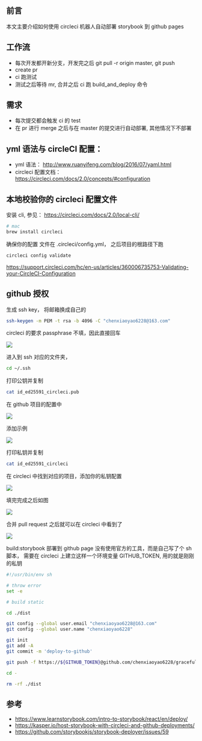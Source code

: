 ## 前言

本文主要介绍如何使用 circleci 机器人自动部署 storybook 到 github pages

## 工作流

- 每次开发都开新分支，开发完之后 git pull -r origin master, git push
- create pr
- ci 跑测试
- 测试之后等待 mr, 合并之后 ci 跑 build_and_deploy 命令

## 需求

- 每次提交都会触发 ci 的 test
- 在 pr 进行 merge 之后与在 master 的提交进行自动部署, 其他情况下不部署

## yml 语法与 circleCI 配置：

- yml 语法： http://www.ruanyifeng.com/blog/2016/07/yaml.html
- circleci 配置文档： https://circleci.com/docs/2.0/concepts/#configuration

## 本地校验你的 circleci 配置文件

安装 cli, 参见： https://circleci.com/docs/2.0/local-cli/

```bash
# mac
brew install circleci
```

确保你的配置 文件在 .circleci/config.yml， 之后项目的根路径下跑

```bash
circleci config validate
```

https://support.circleci.com/hc/en-us/articles/360006735753-Validating-your-CircleCI-Configuration

## github 授权

生成 ssh key， 将邮箱换成自己的

```bash
ssh-keygen -m PEM -t rsa -b 4096 -C "chenxiaoyao6228@163.com"
```

circleci 的要求 passphrase 不填，因此直接回车

![](../../cloudimg/2023/mac-ssh-key.jpg)

进入到 ssh 对应的文件夹，

```bash
cd ~/.ssh
```

打印公钥并复制

```bash
cat id_ed25591_circleci.pub
```

在 github 项目的配置中

![](../../cloudimg/2023/github-deploy-key.jpg)

添加示例

![](../../cloudimg/2023/github-deploy-key-demo.jpg)

打印私钥并复制

```bash
cat id_ed25591_circleci
```

在 circleci 中找到对应的项目，添加你的私钥配置

![](../../cloudimg/2023/circel-ci-private-key.jpg)

填完完成之后如图

![](../../cloudimg/2023/circel-ci-private-key-finish.jpg)

合并 pull request 之后就可以在 circleci 中看到了

![](../../cloudimg/2023/circel-ci-pr.jpg)

build:storybook 部署到 github page 没有使用官方的工具，而是自己写了个 sh 脚本， 需要在 circleci 上建立这样一个环境变量 GITHUB_TOKEN, 用的就是刚刚的私钥

```bash
#!/usr/bin/env sh

# throw error
set -e

# build static

cd ./dist

git config --global user.email "chenxiaoyao6228@163.com"
git config --global user.name "chenxiaoyao6228"

git init
git add -A
git commit -m 'deploy-to-github'

git push -f https://${GITHUB_TOKEN}@github.com/chenxiaoyao6228/graceful-ui.git master:gh-pages

cd -

rm -rf ./dist
```

## 参考

- https://www.learnstorybook.com/intro-to-storybook/react/en/deploy/
- https://kasper.io/host-storybook-with-circleci-and-github-deployments/
- https://github.com/storybookjs/storybook-deployer/issues/59

